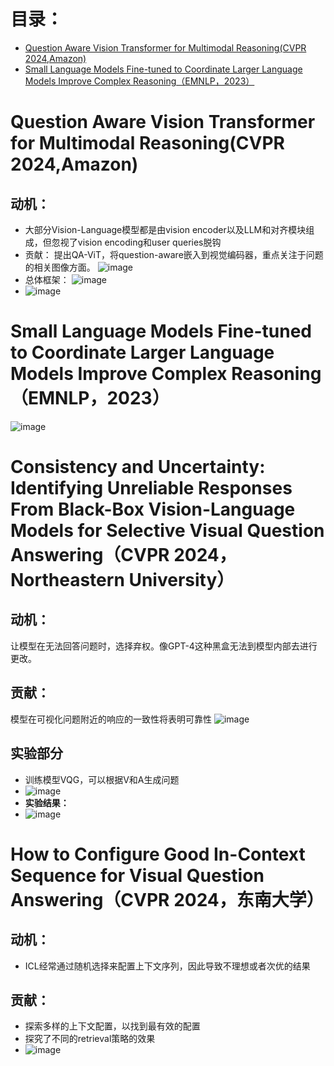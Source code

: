 # 目录：
- [Question Aware Vision Transformer for Multimodal Reasoning(CVPR 2024,Amazon)](#question-aware-vision-transformer-for-multimodal-reasoningcvpr-2024amazon)
- [Small Language Models Fine-tuned to Coordinate Larger Language Models Improve Complex Reasoning（EMNLP，2023）](#small-language-models-fine-tuned-to-coordinate-larger-language-models-improve-complex-reasoningemnlp2023)
# Question Aware Vision Transformer for Multimodal Reasoning(CVPR 2024,Amazon)
## 动机：
* 大部分Vision-Language模型都是由vision encoder以及LLM和对齐模块组成，但忽视了vision encoding和user queries脱钩
* 贡献： 提出QA-ViT，将question-aware嵌入到视觉编码器，重点关注于问题的相关图像方面。
  ![image](https://github.com/bixie6868/project/assets/78329110/887a5ffd-88c2-43fb-8dff-a81c3a255722)
* 总体框架：
  ![image](https://github.com/bixie6868/project/assets/78329110/3bc759c4-9add-4516-a305-898d4e8549ad)
* ![image](https://github.com/bixie6868/project/assets/78329110/45316dbe-cb9f-4467-8631-8815d5efde43)
# Small Language Models Fine-tuned to Coordinate Larger Language Models Improve Complex Reasoning（EMNLP，2023）
![image](https://github.com/bixie6868/project/assets/78329110/64e17749-d17b-448f-8eed-4012c749dadb)
# Consistency and Uncertainty: Identifying Unreliable Responses From Black-Box Vision-Language Models for Selective Visual Question Answering（CVPR 2024，Northeastern University）
## 动机：
让模型在无法回答问题时，选择弃权。像GPT-4这种黑盒无法到模型内部去进行更改。
## 贡献：
模型在可视化问题附近的响应的一致性将表明可靠性
![image](https://github.com/bixie6868/project/assets/78329110/84bcf5b6-a139-4b11-9b01-981891fa633d)
## 实验部分
* 训练模型VQG，可以根据V和A生成问题
* ![image](https://github.com/bixie6868/project/assets/78329110/dcfd047e-e0f0-41c6-9360-5777cb7dd459)
* **实验结果：**
* ![image](https://github.com/bixie6868/project/assets/78329110/b5052394-e50e-4cb9-88fb-d579cfbc848a)

# How to Configure Good In-Context Sequence for Visual Question Answering（CVPR 2024，东南大学）
## 动机：
* ICL经常通过随机选择来配置上下文序列，因此导致不理想或者次优的结果
## 贡献：
* 探索多样的上下文配置，以找到最有效的配置
* 探究了不同的retrieval策略的效果
* ![image](https://github.com/bixie6868/project/assets/78329110/2c271c4f-e724-4cda-ba92-bfab5dee4e96)


